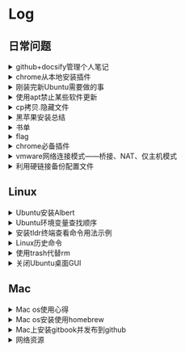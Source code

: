 # Log

## 日常问题

<details>
<summary>github+docsify管理个人笔记</summary>

# github+docsify管理博客和笔记

## docsify

进度：移完effective c++

## 参考文档

[docsify-生成文档网站简单教程](https://segmentfault.com/a/1190000017576714)

</details>

<details>
<summary>chrome从本地安装插件</summary>

# 解决新版谷歌浏览器不能安装本地CRX插件文件

参考文档：[How to install Chrome extensions manually](https://www.cnet.com/how-to/how-to-install-chrome-extensions-manually/)

## 步骤：

- 谷歌浏览器中进入 **chrome://extensions** ，然后选中右上方的 **Developer mode** 开启开发者模式。
- 解压CRX插件文件，最简单的办法：将插件文件拓展名改为zip或者rar，然后解压即可，如果这种办法不行可以使用 [CRX Extractor](http://crxextractor.com/) 上传CRX文件得到相应的zip文件并且解压。
- 回到谷歌浏览器 **chrome://extensions** 窗口下，点击 **load unpacked** 然后选择插件解压的目录即可安装该插件。

</details>

<details>
<summary>刚装完新Ubuntu需要做的事</summary>

## when you install a new ubuntu 


[TOC]

### 0.[install sogou](http://blog.csdn.net/iamplane/article/details/70447517)

建议直接安装ibus-pinyin，搜狗装完有乱码问题
```
sudo apt install ibus-pinyin
```
安装完进入设置->Region&Language->Input Sources中，点击+号，选择chinese添加intelligent Pinyin

```
记住安装完成后要在Ubuntu开机启动项中去掉fcitx，否则每次开机后会出现两个输入法
* sudo add-apt-repository ppa:fcitx-team/nightly && sudo apt update 
* sudo apt install fcitx fcitx-config-gtk fcitx-table-all im-switch 
* download and install sogou.deb
ls
```

### 1.Linux交换ctrl和caps

```
setxkbmap -option "ctrl:swapcaps"
```

### 2.源码安装libevent时出现error: 'CLOCK_REALTIME' undeclared

```
在event.c中添加头文件time.h
```

### 3.[Ubuntu双显卡问题](http://blog.csdn.net/liufunan/article/details/52090382)

### 4.[vim bundle插件安装](https://www.baidu.com/link?url=fjgYKY0AYp1bG7LRNdQfArXezKyQ0FtkI_0CTJKopxm3wZR2-mDkUBcJQiiimJrZPtAKk0FQdiGp2R48Sbd2Ka&wd=&eqid=e251922f00009d9c0000000359819670)
  [neocomplete插件](https://github.com/Shougo/neocomplete.vim)

### 5.git连接远程库

```
ssh-keygen -t rsa -C "754657908@qq.com"
ssh git@github.com
git remote add origin git@github.com:lhgaaa/xxxx
git pull origin master
```

### 6.ubuntu下翻墙

提前准备好vps

服务端和客户端都需要安装shadowsocks：

```
shadowsocks安装：sudo apt install shadowsocks
```

服务端配置：

```
1.vim编辑/etc/shadowsocks/config.json,服务端需要配置"server","server_port","password"
  设置server项时注意如果填服务器公网IP报bind(errno99)错误，将server设为0.0.0.0即可
2.启动服务：ssserver -c /etc/shadowsocks/config.json
Note:
进程脱离终端运行：setsid ssserver -c /etc/shadowsocks/config.h
```

客户端配置：

```
1.vim编辑/etc/shadowsocks/config.json,客户端需要配置"server","server_port","local_address","local_port","password"
2.启动服务：sslocal -c /etc/shadowsocks/config.json
```

辅助工具：

1.浏览器代理工具：利用SwitchyOmega插件配合shadowsocks智能翻墙

```
启动shadowsocks： sslocal -c /etc/shadowsocks/config.json
下载SwitchyOmega插件：https://github.com/FelisCatus/SwitchyOmega/releases
SwitchyOmega安装教程：https://github.com/FelisCatus/SwitchyOmega/wiki/GFWList
```

2.proxychains:代理工具

```
安装proxychains:sudo apt install procychains
配置:vim编辑配置文件/etc/proxychains.conf，最后一行改为"sock5 127.0.0.1 1080"
用法：命令行 procychains command
```

3.privoxy:全局代理工具

```
安装:sudo apt install privoxy
配置:sudo vim /etc/privoxy/config

	 添加如下两行：
	 
	listen-address localhost:8118
	forward-socks5t / 127.0.0.1:1080 
	.
	然后执行如下命令：
	
	sudo privoxy --user privoxy /etc/privoxy/config
	
	编辑profile文件并添加配置：
	
	sudo vim /etc/profile
	export http_proxy=http://127.0.0.1:8118
	export https_proxy=http://127.0.0.1:8118
	export ftp_proxy=http://127.0.0.1:8118
	source /etc/profile

	
开关:开启/关闭/状态  sudo systemctl start/stop/status privoxy.service
    
    关闭开机启动：
        sudo systemctl disable privoxy.service

    取消http_proxy和https_proxy环境变量配置：
      本来删除配置行即可，但是因为我忘了当初在哪个文件设置这两个环境变量了，所以不得不采用下面的方法：
        如果是bash: ~/.bashrc中 export http_proxy="" export https_proxy=""
        如果是zsh: ~/.bashrc换成~/.zshrc
```



### 7.安装wps时，libpng12-0依赖问题。

```
下载libpng12并安装即可：https://packages.debian.org/zh-cn/wheezy/amd64/libpng12-0/download
```

### 8.[lftp命令](http://man.linuxde.net/lftp)


### 9.ubuntu16.04安装谷歌浏览器：

```
sudo wget http://www.linuxidc.com/files/repo/google-chrome.list -P /etc/apt/sources.list.d
wget -q -O - https://dl.google.com/linux/linux_signing_key.pub  | sudo apt-key add -
sudo apt-get update 
sudo apt-get install google-chrome-stable
```

### 11.修改Ubuntu下挂载硬盘后的名字/media/user/A

```
打开Ubuntu的Dash，搜索disk打开，在左边栏选中要修改的硬盘，先umount,点击设置按钮，在编辑文件系统中输入新的硬盘名。
```

### 12.Ubuntu完全卸载libreOffice

```
sudo apt-get remove --purge libreoffice*
```

### 13.starDict离线词典安装
参考文章：
[zh_CN简体中文词典](http://download.huzheng.org/zh_CN/)
[ubuntu安装stardict并导入词典](http://blog.163.com/green_pool/blog/static/101915526201231211343824/)

```
将离线词典下载下来解压后得到的.dict.dz, .idx, .info文件放到~/.stardict/dic下
```
### 14.ubuntu安装monaco字体

```
wget https://github.com/fangwentong/dotfiles/raw/master/ubuntu-gui/fonts/Monaco.ttf
sudo mkdir -p /usr/share/fonts/custom
sudo mv Monaco.ttf /usr/share/fonts/custom
sudo chmod 744 /usr/share/fonts/custom/Monaco.ttf

sudo mkfontscale  #生成核心字体信息
sudo mkfontdir
sudo fc-cache -fv
```

### 15.ubuntu18显示状态栏网速

```
sudo add-apt-repository ppa:fossfreedom/indicator-sysmonitor 
sudo apt-get install indicator-sysmonitor
```

### 16.ubuntu18搜狗输入法乱码问题

不能登录个人中心，登录将导致重新乱码

```
cd ~/.config
sudo rm -fr SogouPY* sogou*
```

[可参考文章](http://blog.csdn.net/fuchaosz/article/details/51882935)


### 17.github下载或者访问过慢解决办法

```
1.访问网址：http://tool.chinaz.com/dns/ 分别查询
  github.com
  github.global.ssl.fastly.net
  两个网址的IP地址
2.将IP和域名映射写入/etc/hosts文件末尾中：
  xx.xx.xx.xxx github.com
  xx.xx.xx.xxx github.global.ssl.fastly.net

```

### 18.[ubuntu18.04 网易云音乐安装后无法点击图标打开](https://www.jianshu.com/p/cfa2c46b2e04)

- 修改/etc/sudoers

  ```
  sudo vim /etc/sudoers
  username ALL=NOPASSWD: /usr/bin/netease-cloud-music
  username为你登录的用户名，如lhgaaa
  ```
- 修改桌面程序

  ```
  sudo vim /usr/share/applications/netease-cloud-music.desktop
  修改Exec=netease-cloud-music %U 为 Exec=sudo netease-cloud-music %U
  ```

### 18.ubuntu修复中文字体渲染问题

参考[这篇文章](https://www.synscope.com/1015/ubuntu%E4%BF%AE%E5%A4%8D%E4%B8%AD%E6%96%87%E5%AD%97%E4%BD%93%E6%B8%B2%E6%9F%93%E9%97%AE%E9%A2%98/)

</details>

<details>
<summary>使用apt禁止某些软件更新</summary>

# apt upgrade前，指定某些软件不更新
以wps-office为例：

1、查看wps-office的软件包状态
```
    sudo dpkg --get-selections | grep wps
```
2、锁定wps-office不更新
```
    sudo echo "wps-office hold" | dpkg --set-selections
```
3、查看当前以锁定的软件包
```
    sudo dpkg --get-selections | grep hold
```

此时，可以放心执行apt upgrade更新软件了

</details>

<details>
<summary>cp拷贝.隐藏文件</summary>

# cp命令拷贝隐藏文件

要拷贝test目录下.123文件到test2

```
cp test/. test2
```
拷贝隐藏文件`test/`后要加`.`

</details>

<details>
<summary>黑苹果安装总结</summary>

# 黑苹果

## 安装 & 驱动 & 硬件

### 1、AR9285 驱动？
驱动地址：[下载](https://github.com/lhgaaa/learning_log/blob/master/log/doc/kext/IO80211Family.kext.zip)

用法：直接拖进/System/Library/Extensions文件夹，再运行KEXT UTILITIES重建驱动缓存

### 2、HHKB Pro2 无法使用cmd键？
  
-  1.安装驱动，安装一路确定即可，驱动下载 [Github](https://github.com/lhgaaa/learning_log/blob/master/log/doc/kext/HHKBProMac64_201808.dmg) | [官网](http://www.pfu.fujitsu.com/hhkeyboard/macdownload.html)

- 2.sw2开，其他全关
- 3.需要重启，拔插键盘

### 3. 黑苹果关闭ISP系统完整性保护

查看ISP开关状态：

> 系统偏好设置 -> 关于本机 -> 系统报告 -> 软件

打开Colver Configurator编辑config.list：

> Clover Configurator -> Rt Variables -> CsrActiveConfig

```
csr-active-config 0x0 = SIP Enabled (Default)
csr-active-config 0x3 = SIP Partially Disabled (Loads unsigned kexts)
csr-active-config 0x67 = SIP Disabled completely
```

 CsrActiveConfig改为0x67，重启

## 软件 & 使用

### 1、[安装HomeBrew和更新源](https://www.jianshu.com/p/9592826c254b)

### 2、

</details>

<details>
<summary>书单</summary>

## Vim

- [Vim实用技巧](https://book.douban.com/subject/26967597/)
- [Hacking Vim](https://github.com/wuzhouhui/hacking_vim)
- [笨方法学Vimscript](http://learnvimscriptthehardway.onefloweroneworld.com/)
  
## Go

- [Go语言圣经](https://github.com/golang-china/gopl-zh)

## 算法和数据结构：    

- 《算法导论》
- 《算法》第四版
- 《编程珠玑》


## 计算机系统：  

- 《深入理解计算机系统》  
- 《程序员的自我修养-编译、链接、库》

## 数据库：  

- 《MySQL必知必会》  
- 《高性能MySQL》  
- 《MySQL技术内幕》  
- 《redis设计与实现》  
- 《redis实战》  

## 计算机网络：  

- 《TCP/IP详解》  
- 《计算机网络》  
- 《图解TCP/IP》  
- 《图解HTTP》  
-   [网络基本功系列](https://wizardforcel.gitbooks.io/network-basic/index.html)

## 分布式：  

- 《大规模分布式存储系统》  
- 《分布式系统原理介绍》  

## Linux：  

- 《The Linux Command Line》  

## Git：

- 《progit》

## Linux服务器编程：  

- 《APUE》  
- 《Linux高性能服务器编程》  
- 《Linux多线程服务端编程》  
- 《Lievent源码深度剖析》  
  
## C/C++:  

- 《c++ primer》  
- 《c++ 标准程序库》  
- 《effective c++》   
- 《STL源码剖析》  
- 《Boost库》  
- 《深度探索C++对象模型》
- 《大规模C++程序设计》
- 《泛型程序设计与STL》

## Python：  

- 《Python学习手册》  
- 《Python Cookbook》  

## Go: 

## Lisp：  

- 《计算机程序的构造与解释》  

## 设计模式与软件工程：  

- 《设计模式-可复用面向对象软件的基础》
- 《敏捷软件开发-原则、模式与实践》
- 《重构》
- 《人月神话》

## 编程规范： 

- 《Google编程规范》
 
## 正则表达式：

- 《正则表达式必知必会》

## 安全：  

## 程序员数学：  

- 《计算机程序设计艺术1234》  
- 《具体数学》
 
## other:  

- 《编译原理》
  
## 算法题修炼：  

- 《编程之美》  
- 《LeetCode》  
- 《剑指offer》  
- 《计算机程序设计艺术》

</details>

<details>
<summary>flag</summary>

阶段一：讲Anki中内容整理到Github

- focusing：整理Linux服务器编程内容到linux/server_dev/下

阶段二：完成C++部分主要内容，包括Effective_C++、深度探索C++对象模型、C++11

       持续完成

阶段三：完成算法部分主要内容，包括LeetCode冲刺、基础算法和数据结构、Cy2018

       持续完成，后续每日至少一道leetcode，白天解决，晚上编码总结

阶段四：C++后台开发项目
 - https://github.com/yedf/handy
 - https://github.com/linyacool/WebServer
 - https://github.com/balloonwj/flamingo
 - https://www.shiyanlou.com/courses/565
 - 实验楼


## 思考
- C++、操作系统是摩天大厦的基石，是安身立命的资本，是退无可退的后路
- 数据结构是水泥，加固摩天大厦的基石
- python，go等是基石上的建筑，只有基石够稳，够宽广，建筑才能又高又大
- 现如今，努力加固基石80%，学习如何建筑20%

</details>

<details>
<summary>chrome必备插件</summary>

# chrome必备插件

## 常用

- [OneTab](https://chrome.google.com/webstore/detail/onetab/chphlpgkkbolifaimnlloiipkdnihall)
  一键保存当前所有tab页，下次一键恢复所有保存的tab页
- [Proxy SwitchyOmega](https://chrome.google.com/webstore/detail/proxy-switchyomega/padekgcemlokbadohgkifijomclgjgif)
  翻墙、代理必备
- [Saladict沙拉查词](https://saladict.crimx.com/)
  特别好用的查词插件
- [Vimium](https://chrome.google.com/webstore/detail/vimium/dbepggeogbaibhgnhhndojpepiihcmeb)
  浏览器中使用vim快捷键
- [集装箱](https://chrome.google.com/webstore/detail/%E9%9B%86%E8%A3%85%E7%AE%B1/kbgigmcnifmaklccibmlepmahpfdhjch?hl=en-US)
  一个插件，提供一揽子服务。插件的主要功能有：[1]网盘助手 [2]优 惠 购 [3]下载卫士 [4]谷歌上网助手
  
## Github

- [GITHUBER](https://chrome.google.com/webstore/detail/githuber-%E5%BC%80%E5%8F%91%E8%80%85%E7%9A%84%E6%96%B0%E6%A0%87%E7%AD%BE%E9%A1%B5/janmcneaglgklfljjcpihkkomeghljnf)
  新标签页显示Github Trending
- [Octotree](https://chrome.google.com/webstore/detail/octotree/bkhaagjahfmjljalopjnoealnfndnagc/related?hl=en-US)
  侧边栏显示GitHub库中文件目录

</details>

<details>
<summary>vmware网络连接模式——桥接、NAT、仅主机模式</summary>

# vmware网络连接模式——桥接、NAT、仅主机模式

| Mode      | VM->Host | VM<-Host | VM1<->VM2 | VM->Net/LAN | VM<-Net/LAN |
|-----------|----------|----------|-----------|-------------|-------------|
| Host-only | + | + | + | - | - |
| Internal | - | - | + | - | - |
| Bridged | + | + | + | + | + |
| NAT | + | Port forward | - | + | Port forward |
| NATservice | + | Port forward | + | + | Port forward |

[vmware网络连接模式——桥接、NAT、仅主机模式](https://blog.51cto.com/sharemi/1790733)

</details>

<details>
<summary>利用硬链接备份配置文件</summary>

# 使用硬链接备份配置文件

使用Linux做开发时，要配置好一个顺手的环境需要大量的配置文件，如果迁移到一个新的机器上开发，重新建立一个开发环境很不容易，所以我选择 **将这些配置文件备份到github上**。

但是实际开发中，由于配置文件分布比较分散，将这些配置文件统一拷贝到一个文件夹下定时同步更改并上传到github属实麻烦，幸运的是可以利用创建硬链接的办法化繁为简

**为每个配置文档在一个固定的目录下生成一个硬链接，将这个目录备份到github，每次当你对某个配置文档做出更改时，都会实时反映到备份的目录中，不需要手动同步，只需要定时上传即可，非常方便**

关于Linux下硬链接的知识，参考[这篇文章]()

</details>

## Linux

<details>
<summary>Ubuntu安装Albert</summary>

# Ubuntu18.04安装Albert

## 介绍

**Albert** 类似于windows上的 **Everything+wox** ，可以通过快捷键呼出窗口来查找应用程序或者文件。

## 安装

**Albert** [github项目地址](https://github.com/albertlauncher/albert) ，参照项目文件中的安装方法即可安装成功。下面是可参考的简化的安装过程。

- 首先需要导入相关的key文件：

  ```shell
  wget -nv -O Release.key \
    https://build.opensuse.org/projects/home:manuelschneid3r/public_key
  apt-key add - < Release.key
  apt-get update
  ```

- Ubuntu18.04按照下面的方法安装：

  ```shell
  sudo sh -c "echo 'deb http://download.opensuse.org/repositories/home:/manuelschneid3r/xUbuntu_18.04/ /' > /etc/apt/sources.list.d/home:manuelschneid3r.list"
  sudo apt-get update
  sudo apt-get install albert
  ```

</details>

<details>
<summary>Ubuntu环境变量查找顺序</summary>

# Ubuntu环境变量读取顺序

## 登入系统读取步骤：

当登入系统时获得一个shell进程时，其读取环境设定有三步：

- 首先读入的是全局环境变量设定目录/etc/profile，然后根据其内容读取额外的设定的文档，如/etc/profile.d和/etc/inputrc
- 然后去用户家目录下，读取~/.bash_profile，否则读取~/.bash_login，再否则~/.profile，这三个文档设定基本上一样的，存在读取优先关系
- 最后去用户家目录下，读取~/.bashrc



## /etc/ *和~/. * 区别

- /etc/profile, /etc/bashrc是系统全局环境变量设定
- ~/.profile, ~/.bashrc是用户家目录下的私有环境变量设定

## ~/.profile和~/.bashrc的区别

- 都具有个性化定制功能
- ~/.profile可以设定用户专有的路径，环境变量等，它***只在登入的时候执行一次***
- ~/.bashrc也是用户专有设定文档，可以设定路径，命令别名，***每次shell script的执行都会使用它一次***

</details>

<details>
<summary>安装tldr终端查看命令用法示例</summary>

# tldr

在终端显示linux命令的用法

[Github地址](https://github.com/raylee/tldr)
  |  [Alfred workflow for tldr](https://github.com/cs1707/tldr-alfred)

## 安装

```
mkdir -p ~/bin
curl -o ~/bin/tldr https://raw.githubusercontent.com/raylee/tldr/master/tldr
chmod +x ~/bin/tldr
```

添加`~/bin`到`$PATH`中，向`~/.bashrc`(OSX)，`~/.bashrc`(Linux)或`~/.zshrc`(zsh)中写入:

```
export PATH="$PATH:~/bin"
```

输入tldr按tab自动补全命令,向上述同一个文件写入：
```
complete -W "$(tldr 2>/dev/null --list)" tldr
```

## 用法

- -h 查看帮助

## 更多配置

添加到上面同一个配置文件中：

```
export TLDR_HEADER='magenta bold underline'
export TLDR_QUOTE='italic'
export TLDR_DESCRIPTION='green'
export TLDR_CODE='red'
export TLDR_PARAM='blue'
```
可用的参数有：black, red, green, yellow, blue, magenta, cyan, white, onblue, ongrey, reset, bold, underline, italic, eitalic, default

</details>

<details>
<summary>Linux历史命令</summary>

# Linux历史命令

history [选项][历史命令保存文件]

- -c 清空历史命令
- -w 将缓存中的历史命令写入~/.bash_history

历史命令默认保存1000条，可以在环境变量配置文件/etc/profile中修改

- !n 返回第n条历史命令
- !! 返回上一条命令
- !xxx 重复执行最后一条以该字符串开头的命令

</details>

<details>
<summary>使用trash代替rm</summary>

</details>


<details>
<summary>关闭Ubuntu桌面GUI</summary>

# 关闭Ubuntu桌面GUI

在虚拟机中安装了Ubuntu，但是用不到桌面环境，为了避免桌面环境的资源浪费，可以选择安装Server版本，还可以选择关闭桌面环境

永久关闭
```
sudo systemctl set-default multi-user.target
```

永久开启
```
sudo systemctl set-default graphical.target
```

临时开启
```
sudo service lightdm start
```

临时关闭
```
sudo service lightdm stop
```

</details>

## Mac

<details>
<summary>Mac os使用心得</summary>

# Mac

## Mac软件：

Mac破解软件社区：[风云社区](https://www.scoee.com/) | [软件sos](https://www.rjsos.com/mac)

### Mac终端：
  - 终端软件安装：Homebrew
  - 终极Shell解决方案：iTerm2 + oh-my-zsh + zsh +powerlevel9k

### 版本控制Git相关软件：[知乎](https://www.zhihu.com/question/351316529/answer/864704092)
  - Git & Tower Git
  - Github客户端：Github For Mac
  - Git分支管理
    - Source Tree
    - Fork
    - smart git
    - sublime merge
  - Github项目交流：Gitter
  
### 开发工具、文档
 - IDE：XCode、JetBrains系列：GoLand、CLion、DataGrip、PyCharm、Rider、WebStorm、PhpStorm、IntelliJ IDEA、AppCode
 - 开发文档合集：Dash
 
### 办公、效率
  - 思维导图：MindNode
  - 快捷键提示：CheatSheet
  - 截图：Xnip
  - WorkFlow效率神奇：Alfred
  - 程序启动，文件查找：LaunchBar [下载](https://sspai.com/post/36732)
  
### 信息获取
 - RSS订阅：reeder | [app store 下载](https://apps.apple.com/cn/app/reeder-3/id880001334?mt=12)
 - 新浪微博客户端：Maipo | [app store 下载](https://apps.apple.com/cn/app/weibox/id789066512?mt=12)
    
### 文件操作：
  - 文件比较：DiffMerge | [下载](http://www.sourcegear.com/diffmerge/downloads.php)
  - PDF阅读：SKim | [下载](https://sourceforge.net/projects/skim-app/)
  - 全盘扫描、查找大文件：DaisyDisk
  
### 系统监控、管理、增强：
  - 菜单栏监控：iStat Menus
  - 强大的清理软件：clean my mac
  - 卸载软件、免费、替代clean my mac： app cleaner| [app store 下载](https://apps.apple.com/cn/app/app-cleaner-find-remove-applications/id1013897218?mt=12)
  - Mac管理安卓手机：Smartfinder | [下载](https://www.smartisan.com/apps/#/handshaker)
  - 免费NTFS工具：Mounty for NTFS | [官网](https://mounty.app)
  - 密码管理：1Password
  - 简化复制粘贴：PopClip
  - 快速切换和打开应用程序：Manico
  - 增强资源管理器：XtraFinder
  - 状态栏图标管理：Bartender
  - finder下快速进入Shell：go2shell
  - 终端下管理app store中没有的非终端软件：Homebrew Cask
  - 窗口管理，实现如Windows一样的窗口拖拽操作：Cinch
  - 免费窗口管理：magent
  - 钟表屏幕保护程序：fliqlo
  

## [Mac快捷键](https://support.apple.com/zh-cn/HT201236)

## Mac技巧

### 将iterm2打造成guake

我想设置一个快捷键假设为F12，在任意场合，我按一下快捷键F12就弹出终端，输入一些命令执行后，再按一下F12终端就自动隐藏，这对经常使用终端的人，例如经常ssh连接服务器的人来说实在太方便了。

设置过程如下：
- 系统已经默认将F12分配给Show Dashboard，需要先取消这个设置。打开System Preferences，选择Keyboard，切换到Shortcuts这个Tab下，点击Mission Control，取消对应F12的快捷键。

- 打开iTerm的Preferences...， 在ProfilesTab里面，点击下面的[+]添加一个新的profile，为什么要新建一个profile？答案是为了定制将来弹出的终端样式和大小等等参数。新的profile假设命名为guake，(注：guake这个名称是为了向Linux下的Guake终端致敬)，你可以自己任意起个名称，下面会用到。

- 再切换到WindowTab下，将Style，Screen和Space这3个值分别设置为Fullscreen、Main Screen、All Spaces。再切换到KeysTab下，将Hotkey设置为F12，profile设置为guake。现在你按下F12，就立即得到一个占满全屏的黑色命令行终端，再按一下F12隐藏终端，非常的方便。

### Hot Corners(触发角)

系统内置的功能：Hot Corners（触发角）。它藏在屏保的设置里：系统设置-桌面与屏幕保护程序-触发角。设置成功后，只要移动鼠标碰一下屏幕的四个角落，就能触发一些已经设置好的功能，比如回到桌面（Desktop）、进入屏保（Start Screen Saver）。

### 删除启动器中已卸载应用的图标

- 打开Finder，前往/private/var/folders目录，在folader目录下搜索:com.apple.dock.launchpad，进入com.apple.dock.launchpad目录
- 当前目录打开终端，输入下面命令，xxx是要删除的程序名，注意要区分大小写
  ```
  cd db
  splite3 db "delete from apps where title='xxx';" && killall Dock
  ```

## 安装brew并替换国内源

替换国内源：
https://www.cnblogs.com/qcwblog/p/11178283.html

## 翻墙

### Ss

- Mac Gui客户端

  [ShadowsockX-NG](https://github.com/shadowsocks/ShadowsocksX-NG/releases/)
  
- 免费账号地址

  [free-ss.site] | [网站](https://free-ss.site/) | [项目地址](https://github.com/free-ss/free-ss.site)

### Shadowsocksr

- Mac Gui客户端

  [ShadowsocksX-NG-R8](https://github.com/qinyuhang/ShadowsocksX-NG-R/releases)
  
  查看log：~/Library/Logs/ss-local.log


### [V2ray](https://www.v2ray.com)

- Mac Gui客户端

  [V2rayX](https://github.com/Cenmrev/V2RayX/releases)

  [V2rayU](https://github.com/yanue/V2rayU/releases)：可以添加订阅

### 免费ssr/v2ray订阅

Telegram群：https://t.me/SSRSUB

</details>

<details>
<summary>Mac os安装使用homebrew</summary>

# Mac安装并使用homebrew

## 介绍homebrew和homebrew cask

- brew
主要用来下载命令行下的工具和第三方开发库

- brew cask
下载已经编译好的带图像界面的软件(.dmg/.pkg)，下载后自动安装，可以在lanuchpad启动

## 安装 & 卸载

### homebrew安装

```
/usr/bin/ruby -e "$(curl -fsSL https://raw.githubusercontent.com/Homebrew/install/master/install)"
```

### homebrew卸载

```
/usr/bin/ruby -e "$(curl -fsSL https://raw.githubusercontent.com/Homebrew/install/master/uninstall)"
```

### homebrew cask安装

```
brew tap phinze/homebrew-cask
brew install brew-cask
```

### homebrew cask卸载

```
brew uninstall brew-cask
```

## 更换为国内镜像源

### 替换homebrew默认源

```
cd "$(brew --repo)"
# 中国科大:
git remote set-url origin https://mirrors.ustc.edu.cn/brew.git
# 清华大学:
git remote set-url origin https://mirrors.tuna.tsinghua.edu.cn/git/homebrew/brew.git
```

### 替换homebrew-core.git:

```
cd "$(brew --repo)/Library/Taps/homebrew/homebrew-core"
# 中国科大:
git remote set-url origin https://mirrors.ustc.edu.cn/homebrew-core.git
# 清华大学:
git remote set-url origin https://mirrors.tuna.tsinghua.edu.cn/git/homebrew/homebrew-core.git
```

### 替换homebrew-cask源:

```
cd "$(brew --repo)/Library/Taps/homebrew/homebrew-cask"
git remote set-url origin git://mirrors.ustc.edu.cn/homebrew-cask.git
```

### 替换homebrew-bottles:

**Note:** zsh将`~/.bash_profile`换为`~/.zshrc`
```
# 中国科大:
echo 'export HOMEBREW_BOTTLE_DOMAIN=https://mirrors.ustc.edu.cn/homebrew-bottles' >> ~/.bash_profile
source ~/.bash_profile
# 清华大学:
echo 'export HOMEBREW_BOTTLE_DOMAIN=https://mirrors.tuna.tsinghua.edu.cn/homebrew-bottles' >> ~/.bash_profile
source ~/.bash_profile
```

### 应用生效:

```
brew update
```

## 恢复到官方源

```
# 重置brew.git:
cd "$(brew --repo)"
git remote set-url origin https://github.com/Homebrew/brew.git

# 重置homebrew-core.git:
cd "$(brew --repo)/Library/Taps/homebrew/homebrew-core"
git remote set-url origin https://github.com/Homebrew/homebrew-core.git
```


## 使用

- brew -h 查看brew命令

- brew cask -h  查看brew cask命令

- cakebrew 可视化homebrew安装工具
```
brew cask install cakebrew
```

</details>

<details>
<summary>Mac上安装gitbook并发布到github</summary>

# Mac使用Gitbook并发布到Github

## 安装Gitbook

- 安装Nodejs：
  
  [官网安装](https://nodejs.org/en/)

  安装完输入`node -v`测试安装是否成功

  npm切换到国内源，切换方法：[🔗](https://www.jianshu.com/p/66f97cadd1eb)

- 安装Gitbook和命令行工具 -g代表全局安装
  ```
  sudo npm install gitbook-cli -g
  sudo npm install gitbook -g
  //测试安装是否成功
  gitbook -V  
  gitbook --version
  ```

- 更新gitbook命令行工具
  ```
  sudo npm update gitbook-cli -g
  ```

- 卸载gitbook命令行工具
  ```
  sudo npm uninstall gitbook-cli -g
  ```

## 使用gitbook

- 创建mygitbook文件夹
  ```
  mkdir mygitbook && cd mygitbook
  ```

- 初始化gitbook工作目录，创建必要的文件
  ```
  gitbook init
  # README.md  - 项目的介绍都写在这个文件
  # SUMMARY.md  - Gitbook的目录结构在这里配置
  ```

- 编辑目录结构

- 目录建好之后在根目录下执行命令，只支持2级目录
  ```
  gitbook init
  ```

- 编写gitbook内容，重新编译
  ```
  gitbook build
  ```

- 在根目录执行命令，启动服务
  ```
  gitbook serve
  ```

- 插件Calibre可生成电子书
  ```
  gitbook mobi ./ ./MyFirstBook.mobi
  ```
  
### 推送到Github

- 建立Git仓库，在仓库内创建gitbook

  ```
  mkdir gitbook_test & cd gitbook_test
  git init
  gitbook init //创建README.md  SUMMARY.md
  # 编写目录结构
  gitbook init //构建层级结构
  # 编写gitbook内容
  gitbook build
  # 创建gh-pages分支
  git checkout --orphan gh-pages
  
  //将_book目录中的内容复制到_book外，只提交_book内容
  git push -u origin gh-pages
  ```

### 参考

[将Gitbook上的书籍发布在GitHubPages上](https://blog.csdn.net/meiko_zhang/article/details/81350924)

</details>

<details>
<summary>网络资源</summary>

- Github

  - [github中文榜](https://github.com/kon9chunkit/GitHub-Chinese-Top-Charts) 
  - [程序员的英语学习指南](https://github.com/yujiangshui/A-Programmers-Guide-to-English)

- [孟岩的博客](https://blog.csdn.net/myan)

  - [技术路线的选择重要但不具有决定性](https://blog.csdn.net/myan/article/details/3247071)

- [张云龙的个人博客](https://github.com/fouber/blog)
  - [一个程序员的成长之路](https://github.com/fouber/blog/issues/41)

- [酷壳-陈皓的博客](https://coolshell.cn/)

  - [打造高效的工作环境-SHELL篇](https://coolshell.cn/articles/19219.html?utm_source=tuicool&utm_medium=referral)
  - [应该知道的Linux技巧](https://coolshell.cn/articles/8883.html)
  - [awk简明教程](https://coolshell.cn/articles/9070.html?utm_source=tuicool&utm_medium=referral)
  - [sed简明教程](https://coolshell.cn/articles/9104.html?utm_source=tuicool&utm_medium=referral)
  - [你可能不知道的shell](https://coolshell.cn/articles/8619.html)
  - [28个UNIX/LINUX的命令行神器](https://coolshell.cn/articles/7829.html)

- [阮一峰的网络日志]()

  - [ssh原理与运用一](https://www.ruanyifeng.com/blog/2011/12/ssh_remote_login.html)
  - [ssh原理与运用二](http://www.ruanyifeng.com/blog/2011/12/ssh_port_forwarding.html)
  - [数字签名是什么？](http://www.ruanyifeng.com/blog/2011/08/what_is_a_digital_signature.html)
  - [容错，高可用和灾备](http://www.ruanyifeng.com/blog/2019/11/fault-tolerance.html)
  - [信息论入门教程](http://www.ruanyifeng.com/blog/2019/08/information-theory.html)

- [守望的个人博客：公众号编程珠玑](https://www.yanbinghu.com/)

- Linux内核

  - Linux内核设计与实现
  - 深入理解Linux内核
  - 鸟哥的Linux私房菜[网页版](http://cn.linux.vbird.org/) | [gitbook第四版](https://wizardforcel.gitbooks.io/vbird-linux-basic-4e/content/index.html)
  - [网络基本功]( )

- C++

  - [怎样才是一个基本水平的c++程序员？ - 一定要瘦啊的回答 - 知乎](https://www.zhihu.com/question/51907924/answer/128509092)

- 算法和数据结构

  - [算法可视化VISUALGO](https://visualgo.net/zh)
  - [Data Structure Visualizations](https://www.cs.usfca.edu/~galles/visualization/Algorithms.html)
  - [Algorithms Visualizer](https://algorithm-visualizer.org/)

- 开发学习经验

  - [C++后台开发学习路线(已签腾讯sp，附学习资料)](https://zhuanlan.zhihu.com/p/61457047)
  - [Linux C/C++学习路线(已拿腾讯，百度offer)](https://www.itcodemonkey.com/article/14737.html)
  - [C++后台开发/云计算方向，offer收割机的学习路线](https://zhuanlan.zhihu.com/p/65432202)
  - [谷歌面试自学手册(中文)](https://github.com/jwasham/coding-interview-university/blob/master/translations/README-cn.md)
  - [后端架构师技术图谱](https://github.com/xingshaocheng/architect-awesome)
  - [vscode插件开发攻略](https://www.cnblogs.com/liuxianan/p/vscode-plugin-overview.html)
  - [chrome插件开发攻略](http://blog.haoji.me/chrome-plugin-develop.html)


</details>

